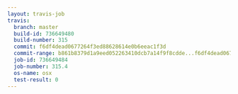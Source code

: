 ```yaml
---
layout: travis-job
travis:
  branch: master
  build-id: 736649480
  build-number: 315
  commit: f6df4dead0677264f3ed88628614e0b6eeac1f3d
  commit-range: b861b8379d1a9eed052263410dcb7a14f9f8cdde...f6df4dead0677264f3ed88628614e0b6eeac1f3d
  job-id: 736649484
  job-number: 315.4
  os-name: osx
  test-result: 0
---
```

